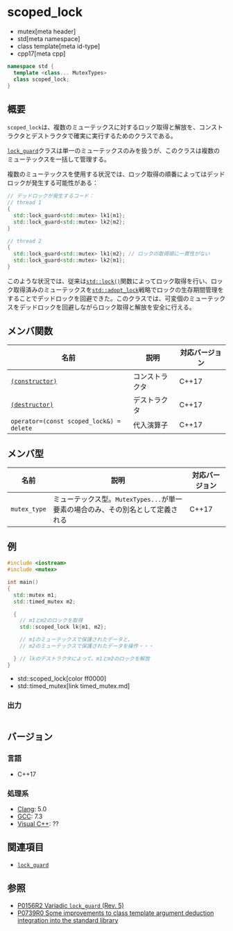 # scoped_lock
* mutex[meta header]
* std[meta namespace]
* class template[meta id-type]
* cpp17[meta cpp]

```cpp
namespace std {
  template <class... MutexTypes>
  class scoped_lock;
}
```

## 概要
`scoped_lock`は、複数のミューテックスに対するロック取得と解放を、コンストラクタとデストラクタで確実に実行するためのクラスである。

[`lock_guard`](lock_guard.md)クラスは単一のミューテックスのみを扱うが、このクラスは複数のミューテックスを一括して管理する。

複数のミューテックスを使用する状況では、ロック取得の順番によってはデッドロックが発生する可能性がある：

```cpp
// デッドロックが発生するコード：
// thread 1
{
  std::lock_guard<std::mutex> lk1{m1};
  std::lock_guard<std::mutex> lk2{m2};
}

// thread 2
{
  std::lock_guard<std::mutex> lk1{m2}; // ロックの取得順に一貫性がない
  std::lock_guard<std::mutex> lk2{m1};
}
```

このような状況では、従来は[`std::lock()`](lock.md)関数によってロック取得を行い、ロック取得済みのミューテックスを[`std::adopt_lock`](adopt_lock.md)戦略でロックの生存期間管理をすることでデッドロックを回避できた。このクラスでは、可変個のミューテックスをデッドロックを回避しながらロック取得と解放を安全に行える。


## メンバ関数

| 名前 | 説明 | 対応バージョン |
|-----------------------------------------------|----------------|-------|
| [`(constructor)`](scoped_lock/op_constructor.md) | コンストラクタ | C++17 |
| [`(destructor)`](scoped_lock/op_destructor.md)   | デストラクタ   | C++17 |
| `operator=(const scoped_lock&) = delete`         | 代入演算子     | C++17 |


## メンバ型

| 名前 | 説明 | 対応バージョン |
|--------------|-------------------------|-------|
| `mutex_type` | ミューテックス型。`MutexTypes...`が単一要素の場合のみ、その別名として定義される | C++17 |


## 例
```cpp example
#include <iostream>
#include <mutex>

int main()
{
  std::mutex m1;
  std::timed_mutex m2;

  {
    // m1とm2のロックを取得
    std::scoped_lock lk{m1, m2};

    // m1のミューテックスで保護されたデータと、
    // m2のミューテックスで保護されたデータを操作・・・

  } // lkのデストラクタによって、m1とm2のロックを解放
}
```
* std::scoped_lock[color ff0000]
* std::timed_mutex[link timed_mutex.md]

### 出力
```
```

## バージョン
### 言語
- C++17

### 処理系
- [Clang](/implementation.md#clang): 5.0
- [GCC](/implementation.md#gcc): 7.3
- [Visual C++](/implementation.md#visual_cpp): ??

## 関連項目

- [`lock_guard`](/reference/mutex/lock_guard.md)

## 参照
- [P0156R2 Variadic `lock_guard` (Rev. 5)](http://www.open-std.org/jtc1/sc22/wg21/docs/papers/2017/p0156r2.html)
- [P0739R0 Some improvements to class template argument deduction integration into the standard library](http://www.open-std.org/jtc1/sc22/wg21/docs/papers/2017/p0739r0.html)
